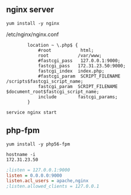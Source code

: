 

nginx server
------------
```
yum install -y nginx
```

/etc/nginx/nginx.conf
```nginxconf
        location ~ \.php$ {
            #root           html;
            root           /var/www;
            #fastcgi_pass   127.0.0.1:9000;
            fastcgi_pass   172.31.23.50:9000;
            fastcgi_index  index.php;
            #fastcgi_param  SCRIPT_FILENAME  /scripts$fastcgi_script_name;
            fastcgi_param  SCRIPT_FILENAME $document_root$fastcgi_script_name;
            include        fastcgi_params;
        }
```

```
service nginx start
```


php-fpm
-------------------

```
yum install -y php56-fpm
```
```
hostname -i
172.31.23.50
```

```ini
;listen = 127.0.0.1:9000
listen = 0.0.0.0:9000
listen.acl_users = apache,nginx
;listen.allowed_clients = 127.0.0.1
```
